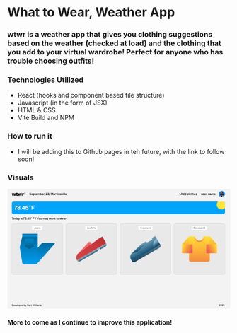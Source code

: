 # What to Wear, Weather App

### **wtwr** is a weather app that gives you clothing suggestions based on the weather (checked at load) and the clothing that you add to your virtual wardrobe! Perfect for anyone who has trouble choosing outfits!

### Technologies Utilized

- React (hooks and component based file structure)
- Javascript (in the form of JSX)
- HTML & CSS
- Vite Build and NPM

### How to run it

- I will be adding this to Github pages in teh future, with the link to follow soon!

### Visuals

![Home Page](./src/assets/wtwr-home.png)

#### More to come as I continue to improve this application!
